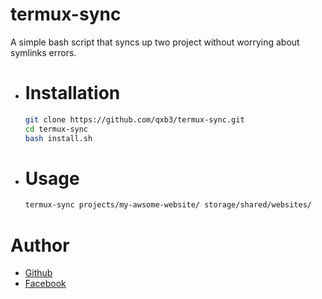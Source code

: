 # termux-sync

A simple bash script that syncs up two project without worrying about symlinks errors.

<ul>
<li><h1>Installation</h1></li>

```bash
git clone https://github.com/qxb3/termux-sync.git
cd termux-sync
bash install.sh
```

<li><h1>Usage</h1></li>

```bash
termux-sync projects/my-awsome-website/ storage/shared/websites/
```
</ul>

# Author

<ul>
  <li><a href="https://github.com/qxb3">Github</a></br></li>
  <li><a href="https://www.facebook.com/leah.berenio">Facebook</a></li>
</ul>
